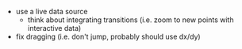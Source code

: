* use a live data source
    * think about integrating transitions (i.e. zoom to new points
      with interactive data)
* fix dragging (i.e. don't jump, probably should use dx/dy)
